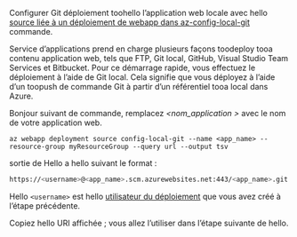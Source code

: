 Configurer Git déploiement toohello l’application web locale avec hello [source liée à un déploiement de webapp dans az-config-local-git](/cli/azure/webapp/deployment/source#config-local-git) commande.

Service d’applications prend en charge plusieurs façons toodeploy tooa contenu application web, tels que FTP, Git local, GitHub, Visual Studio Team Services et Bitbucket. Pour ce démarrage rapide, vous effectuez le déploiement à l’aide de Git local. Cela signifie que vous déployez à l’aide d’un toopush de commande Git à partir d’un référentiel tooa local dans Azure. 

Bonjour suivant de commande, remplacez  *\<nom_application >* avec le nom de votre application web.

```azurecli-interactive
az webapp deployment source config-local-git --name <app_name> --resource-group myResourceGroup --query url --output tsv
```

sortie de Hello a hello suivant le format :

```bash
https://<username>@<app_name>.scm.azurewebsites.net:443/<app_name>.git
```

Hello `<username>` est hello [utilisateur du déploiement](#configure-a-deployment-user) que vous avez créé à l’étape précédente.

Copiez hello URI affichée ; vous allez l’utiliser dans l’étape suivante de hello.
